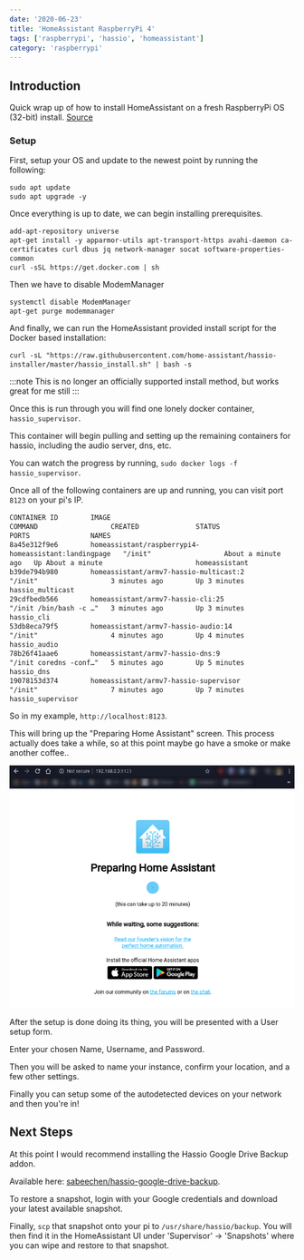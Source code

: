 ```yaml
---
date: '2020-06-23'
title: 'HomeAssistant RaspberryPi 4'
tags: ['raspberrypi', 'hassio', 'homeassistant']
category: 'raspberrypi'
---
```


## Introduction

Quick wrap up of how to install HomeAssistant on a fresh RaspberryPi OS (32-bit) install. [Source](https://github.com/home-assistant/supervised-installer)

### Setup

First, setup your OS and update to the newest point by running the following:

```
sudo apt update
sudo apt upgrade -y
```

Once everything is up to date, we can begin installing prerequisites.

```
add-apt-repository universe
apt-get install -y apparmor-utils apt-transport-https avahi-daemon ca-certificates curl dbus jq network-manager socat software-properties-common
curl -sSL https://get.docker.com | sh
```

Then we have to disable ModemManager

```
systemctl disable ModemManager
apt-get purge modemmanager
```

And finally, we can run the HomeAssistant provided install script for the Docker based installation:

```
curl -sL "https://raw.githubusercontent.com/home-assistant/hassio-installer/master/hassio_install.sh" | bash -s
```

:::note
This is no longer an officially supported install method, but works great for me still
:::

Once this is run through you will find one lonely docker container, `hassio_supervisor`.

This container will begin pulling and setting up the remaining containers for hassio, including the audio server, dns, etc.

You can watch the progress by running, `sudo docker logs -f hassio_supervisor`.

Once all of the following containers are up and running, you can visit port `8123` on your pi's IP.

```
CONTAINER ID        IMAGE                                                  COMMAND                  CREATED              STATUS              PORTS               NAMES
8a45e312f9e6        homeassistant/raspberrypi4-homeassistant:landingpage   "/init"                  About a minute ago   Up About a minute                       homeassistant
b39de794b980        homeassistant/armv7-hassio-multicast:2                 "/init"                  3 minutes ago        Up 3 minutes                            hassio_multicast
29cdfbedb566        homeassistant/armv7-hassio-cli:25                      "/init /bin/bash -c …"   3 minutes ago        Up 3 minutes                            hassio_cli
53db8eca79f5        homeassistant/armv7-hassio-audio:14                    "/init"                  4 minutes ago        Up 4 minutes                            hassio_audio
78b26f41aae6        homeassistant/armv7-hassio-dns:9                       "/init coredns -conf…"   5 minutes ago        Up 5 minutes                            hassio_dns
19078153d374        homeassistant/armv7-hassio-supervisor                  "/init"                  7 minutes ago        Up 7 minutes                            hassio_supervisor
```

So in my example, `http://localhost:8123`.

This will bring up the "Preparing Home Assistant" screen. This process actually does take a while, so at this point maybe go have a smoke or make another coffee..

![Welcome Screen](welcome.png)

After the setup is done doing its thing, you will be presented with a User setup form.

Enter your chosen Name, Username, and Password.

Then you will be asked to name your instance, confirm your location, and a few other settings.

Finally you can setup some of the autodetected devices on your network and then you're in!

## Next Steps

At this point I would recommend installing the Hassio Google Drive Backup addon.

Available here: [sabeechen/hassio-google-drive-backup](https://github.com/sabeechen/hassio-google-drive-backup).

To restore a snapshot, login with your Google credentials and download your latest available snapshot.

Finally, `scp` that snapshot onto your pi to `/usr/share/hassio/backup`. You will then find it in the HomeAssistant UI under 'Supervisor' -> 'Snapshots' where you can wipe and restore to that snapshot.
 
